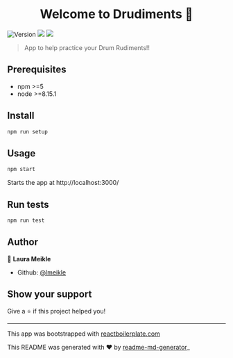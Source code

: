 <h1 align="center">Welcome to Drudiments 👋</h1>
<p>
  <img alt="Version" src="https://img.shields.io/badge/version-1.0.0-blue.svg?cacheSeconds=2592000" />
  <img src="https://img.shields.io/badge/npm-%3E%3D5-blue.svg" />
  <img src="https://img.shields.io/badge/node-%3E%3D8.15.1-blue.svg" />
</p>

> App to help practice your Drum Rudiments!!

## Prerequisites

- npm >=5
- node >=8.15.1

## Install

```sh
npm run setup
```

## Usage

```sh
npm start
```

Starts the app at http://localhost:3000/

## Run tests

```sh
npm run test
```

## Author

👤 **Laura Meikle**

* Github: [@lmeikle](https://github.com/lmeikle)

## Show your support

Give a ⭐ if this project helped you!

***
This app was bootstrapped with [reactboilerplate.com](https://www.reactboilerplate.com/)

This README was generated with ❤ by [readme-md-generator](https://github.com/kefranabg/readme-md-generator)_
